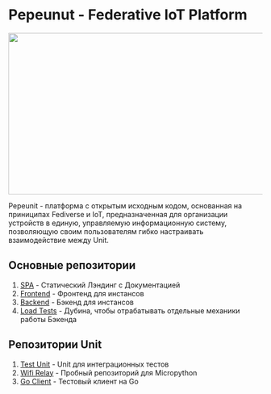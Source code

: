 # Pepeunut - Federative IoT Platform

<img src="https://pepeunit.com/pepeunit-og.jpg"  width="640" height="320">

Pepeunit - платформа с открытым исходным кодом, основанная на приниципах Fediverse и IoT, предназначенная для организации устройств в единую, управляемую информационную систему, позволяющую своим пользователям гибко настраивать взаимодействие между Unit.

## Основные репозитории

1. [SPA](https://git.pepemoss.com/pepe/pepeunit/pepeunit.git) - Статический Лэндинг с Документацией
1. [Frontend](https://git.pepemoss.com/pepe/pepeunit/pepeunit_frontend.git) - Фронтенд для инстансов
1. [Backend](https://git.pepemoss.com/pepe/pepeunit/pepeunit_backend.git) - Бэкенд для инстансов
1. [Load Tests](https://git.pepemoss.com/pepe/pepeunit/pepeunit_load_check.git) - Дубина, чтобы отрабатывать отдельные механики работы Бэкенда

## Репозитории Unit

1. [Test Unit](https://git.pepemoss.com/pepe/pepeunit/units/universal_test_unit.git) - Unit для интеграционных тестов
1. [Wifi Relay](https://git.pepemoss.com/pepe/pepeunit/units/wifi_relay.git) - Пробный репозиторий для Micropython
1. [Go Client](https://git.pepemoss.com/pepe/pepeunit/units/go_mqtt_client.git) - Тестовый клиент на Go

